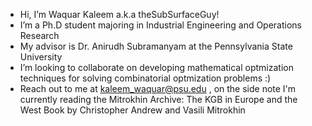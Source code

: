 - Hi, I’m Waquar Kaleem a.k.a theSubSurfaceGuy!
- I’m a Ph.D student majoring in Industrial Engineering and Operations Research
- My advisor is Dr. Anirudh Subramanyam at the Pennsylvania State University
- I’m looking to collaborate on developing mathematical optmization techniques for solving combinatorial optmization problems :) 
- Reach out to me at kaleem_waquar@psu.edu , on the side note I'm currently reading the  Mitrokhin Archive: The KGB in Europe and the West Book by Christopher Andrew and Vasili Mitrokhin

<!---
theSubsurfaceGuy/theSubsurfaceGuy is a ✨ special ✨ repository because its `README.md` (this file) appears on your GitHub profile.
You can click the Preview link to take a look at your changes.
--->
